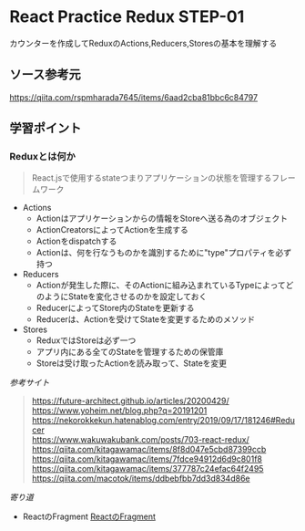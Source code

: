 # React Practice Redux STEP-01
カウンターを作成してReduxのActions,Reducers,Storesの基本を理解する

## ソース参考元
https://qiita.com/rspmharada7645/items/6aad2cba81bbc6c84797

## 学習ポイント
### Reduxとは何か
> React.jsで使用するstateつまりアプリケーションの状態を管理するフレームワーク
- Actions
  - Actionはアプリケーションからの情報をStoreへ送る為のオブジェクト
  - ActionCreatorsによってActionを生成する
  - Actionをdispatchする
  - Actionは、何を行なうものかを識別するために"type"プロパティを必ず持つ
- Reducers
  - Actionが発生した際に、そのActionに組み込まれているTypeによってどのようにStateを変化させるのかを設定しておく
  - ReducerによってStore内のStateを更新する
  - Reducerは、Actionを受けてStateを変更するためのメソッド
- Stores
  - ReduxではStoreは必ず一つ
  - アプリ内にある全てのStateを管理するための保管庫
  - Storeは受け取ったActionを読み取って、Stateを変更

*参考サイト*
>https://future-architect.github.io/articles/20200429/  
>https://www.yoheim.net/blog.php?q=20191201  
>https://nekorokkekun.hatenablog.com/entry/2019/09/17/181246#Reducer  
>https://www.wakuwakubank.com/posts/703-react-redux/  
>https://qiita.com/kitagawamac/items/8f8d047e5cbd87399ccb  
>https://qiita.com/kitagawamac/items/7fdce94912d6d9c801f8  
>https://qiita.com/kitagawamac/items/377787c24efac64f2495  
>https://qiita.com/macotok/items/ddbebfbb7dd3d834d86e

*寄り道*
- ReactのFragment
[ReactのFragment](https://qiita.com/kaba/items/b681ffe3412a9af32f92)